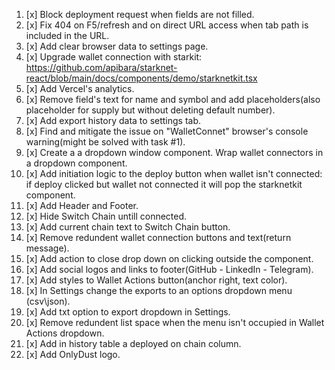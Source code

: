 1.  [x] Block deployment request when fields are not filled.
2.  [x] Fix 404 on F5/refresh and on direct URL access when tab path is included in the URL.
3.  [x] Add clear browser data to settings page.
4.  [x] Upgrade wallet connection with starkit: https://github.com/apibara/starknet-react/blob/main/docs/components/demo/starknetkit.tsx
5.  [x] Add Vercel's analytics.
6.  [x] Remove field's text for name and symbol and add placeholders(also placeholder for supply but without deleting default number).
7.  [x] Add export history data to settings tab.
8.  [x] Find and mitigate the issue on "WalletConnet" browser's console warning(might be solved with task #1).
9.  [x] Create a a dropdown window component. Wrap wallet connectors in a dropdown component.
10. [x] Add initiation logic to the deploy button when wallet isn't connected: if deploy clicked but wallet not connected it will pop the starknetkit component.
11. [x] Add Header and Footer.
12. [x] Hide Switch Chain untill connected.
13. [x] Add current chain text to Switch Chain button.
14. [x] Remove redundent wallet connection buttons and text(return message).
15. [x] Add action to close drop down on clicking outside the component.
16. [x] Add social logos and links to footer(GitHub - LinkedIn - Telegram).
17. [x] Add styles to Wallet Actions button(anchor right, text color).
18. [x] In Settings change the exports to an options dropdown menu (csv\json).
19. [x] Add txt option to export dropdown in Settings.
20. [x] Remove redundent list space when the menu isn't occupied in Wallet Actions dropdown.
21. [x] Add in history table a deployed on chain column.
22. [x] Add OnlyDust logo.